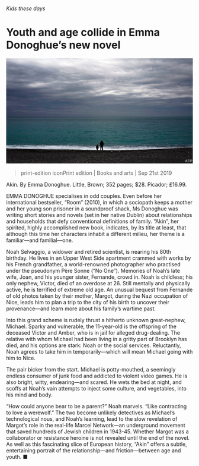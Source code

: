 ###### Kids these days

# Youth and age collide in Emma Donoghue’s new novel 

![image](images/20190921_bkp505.jpg) 

> print-edition iconPrint edition | Books and arts | Sep 21st 2019 

Akin. By Emma Donoghue. Little, Brown; 352 pages; $28. Picador; £16.99. 

EMMA DONOGHUE specialises in odd couples. Even before her international bestseller, “Room” (2010), in which a sociopath keeps a mother and her young son prisoner in a soundproof shack, Ms Donoghue was writing short stories and novels (set in her native Dublin) about relationships and households that defy conventional definitions of family. “Akin”, her spirited, highly accomplished new book, indicates, by its title at least, that although this time her characters inhabit a different milieu, her theme is a familiar—and familial—one. 

Noah Selvaggio, a widower and retired scientist, is nearing his 80th birthday. He lives in an Upper West Side apartment crammed with works by his French grandfather, a world-renowned photographer who practised under the pseudonym Père Sonne (“No One”). Memories of Noah’s late wife, Joan, and his younger sister, Fernande, crowd in. Noah is childless; his only nephew, Victor, died of an overdose at 26. Still mentally and physically active, he is terrified of extreme old age. An unusual bequest from Fernande of old photos taken by their mother, Margot, during the Nazi occupation of Nice, leads him to plan a trip to the city of his birth to uncover their provenance—and learn more about his family’s wartime past. 

Into this grand scheme is rudely thrust a hitherto unknown great-nephew, Michael. Sparky and vulnerable, the 11-year-old is the offspring of the deceased Victor and Amber, who is in jail for alleged drug-dealing. The relative with whom Michael had been living in a gritty part of Brooklyn has died, and his options are stark: Noah or the social services. Reluctantly, Noah agrees to take him in temporarily—which will mean Michael going with him to Nice. 

The pair bicker from the start. Michael is potty-mouthed, a seemingly endless consumer of junk food and addicted to violent video games. He is also bright, witty, endearing—and scared. He wets the bed at night, and scoffs at Noah’s vain attempts to inject some culture, and vegetables, into his mind and body. 

“How could anyone bear to be a parent?” Noah marvels. “Like contracting to love a werewolf.” The two become unlikely detectives as Michael’s technological nous, and Noah’s learning, lead to the slow revelation of Margot’s role in the real-life Marcel Network—an underground movement that saved hundreds of Jewish children in 1943-45. Whether Margot was a collaborator or resistance heroine is not revealed until the end of the novel. As well as this fascinating slice of European history, “Akin” offers a subtle, entertaining portrait of the relationship—and friction—between age and youth. ■ 

